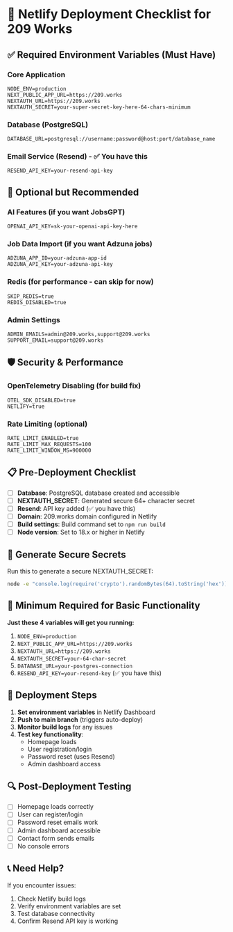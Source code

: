 # 🚀 Netlify Deployment Checklist for 209 Works

## ✅ Required Environment Variables (Must Have)

### **Core Application**
```
NODE_ENV=production
NEXT_PUBLIC_APP_URL=https://209.works
NEXTAUTH_URL=https://209.works
NEXTAUTH_SECRET=your-super-secret-key-here-64-chars-minimum
```

### **Database (PostgreSQL)**
```
DATABASE_URL=postgresql://username:password@host:port/database_name
```

### **Email Service (Resend) - ✅ You have this**
```
RESEND_API_KEY=your-resend-api-key
```

## 🔧 Optional but Recommended

### **AI Features (if you want JobsGPT)**
```
OPENAI_API_KEY=sk-your-openai-api-key-here
```

### **Job Data Import (if you want Adzuna jobs)**
```
ADZUNA_APP_ID=your-adzuna-app-id
ADZUNA_API_KEY=your-adzuna-api-key
```

### **Redis (for performance - can skip for now)**
```
SKIP_REDIS=true
REDIS_DISABLED=true
```

### **Admin Settings**
```
ADMIN_EMAILS=admin@209.works,support@209.works
SUPPORT_EMAIL=support@209.works
```

## 🛡️ Security & Performance

### **OpenTelemetry Disabling (for build fix)**
```
OTEL_SDK_DISABLED=true
NETLIFY=true
```

### **Rate Limiting (optional)**
```
RATE_LIMIT_ENABLED=true
RATE_LIMIT_MAX_REQUESTS=100
RATE_LIMIT_WINDOW_MS=900000
```

## 📋 Pre-Deployment Checklist

- [ ] **Database**: PostgreSQL database created and accessible
- [ ] **NEXTAUTH_SECRET**: Generated secure 64+ character secret
- [ ] **Resend**: API key added (✅ you have this)
- [ ] **Domain**: 209.works domain configured in Netlify
- [ ] **Build settings**: Build command set to `npm run build`
- [ ] **Node version**: Set to 18.x or higher in Netlify

## 🔑 Generate Secure Secrets

Run this to generate a secure NEXTAUTH_SECRET:
```bash
node -e "console.log(require('crypto').randomBytes(64).toString('hex'))"
```

## 🎯 Minimum Required for Basic Functionality

**Just these 4 variables will get you running:**
1. `NODE_ENV=production`
2. `NEXT_PUBLIC_APP_URL=https://209.works`
3. `NEXTAUTH_URL=https://209.works`
4. `NEXTAUTH_SECRET=your-64-char-secret`
5. `DATABASE_URL=your-postgres-connection`
6. `RESEND_API_KEY=your-resend-key` (✅ you have this)

## 🚀 Deployment Steps

1. **Set environment variables** in Netlify Dashboard
2. **Push to main branch** (triggers auto-deploy)
3. **Monitor build logs** for any issues
4. **Test key functionality**:
   - Homepage loads
   - User registration/login
   - Password reset (uses Resend)
   - Admin dashboard access

## 🔍 Post-Deployment Testing

- [ ] Homepage loads correctly
- [ ] User can register/login
- [ ] Password reset emails work
- [ ] Admin dashboard accessible
- [ ] Contact form sends emails
- [ ] No console errors

## 📞 Need Help?

If you encounter issues:
1. Check Netlify build logs
2. Verify environment variables are set
3. Test database connectivity
4. Confirm Resend API key is working
